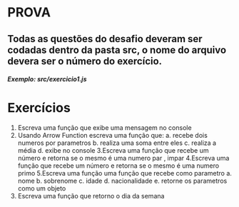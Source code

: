 # PROVA

## Todas as questões do desafio deveram ser codadas dentro da pasta src, o nome do arquivo devera ser o número do exercício.

##### Exemplo: src/exercicio1.js

# Exercícios

1. Escreva uma função que exibe uma mensagem no console
2. Usando Arrow Function escreva uma função que:
   a. recebe dois numeros por parametros
   b. realiza uma soma entre eles
   c. realiza a média
   d. exibe no console
   3.Escreva uma função que recebe um número e retorna se o mesmo é uma numero par , impar
   4.Escreva uma função que recebe um número e retorna se o mesmo é uma numero primo
   5.Escreva uma função uma função que recebe como parametro
   a. nome
   b. sobrenome
   c. idade
   d. nacionalidade
   e. retorne os parametros como um objeto
3. Escreva uma função que retorno o dia da semana
